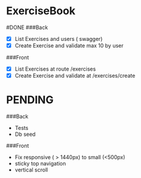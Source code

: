 # ExerciseBook


#DONE
###Back
- [x] List Exercises and users ( swagger)
- [x] Create Exercise and validate max 10 by user
  
###Front
- [x] List Exercises at route /exercises
- [x] Create Exercise and validate at /exercises/create

# PENDING
###Back
- Tests
- Db seed

###Front
- Fix responsive ( > 1440px) to small (<500px)
- sticky top navigation
- vertical scroll

   


     

